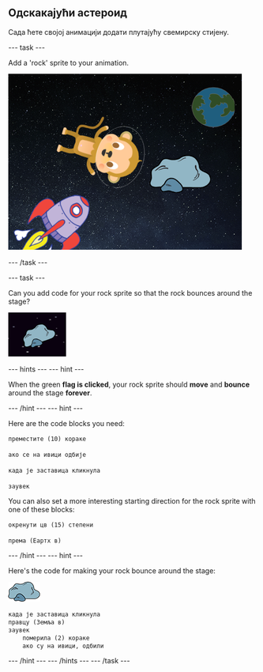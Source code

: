 ## Одскакајући астероид

Сада ћете својој анимацији додати плутајућу свемирску стијену.

\--- task \---

Add a 'rock' sprite to your animation.

![Adding a rock sprite](images/space-rock-sprite.png)

\--- /task \---

\--- task \---

Can you add code for your rock sprite so that the rock bounces around the stage?

![Testing a bouncing rock](images/space-bounce-test.png)

\--- hints \--- \--- hint \---

When the green **flag is clicked**, your rock sprite should **move** and **bounce** around the stage **forever**.

\--- /hint \--- \--- hint \---

Here are the code blocks you need:

```blocks3
преместите (10) кораке

ако се на ивици одбије

када је заставица кликнула

заувек
```

You can also set a more interesting starting direction for the rock sprite with one of these blocks:

```blocks3
окренути цв (15) степени

према (Еартх в)
```

\--- /hint \--- \--- hint \---

Here's the code for making your rock bounce around the stage:

![Rock sprite](images/sprite-rock.png)

```blocks3
када је заставица кликнула
правцу (Земља в)
заувек
    померила (2) кораке
    ако су на ивици, одбили
```

\--- /hint \--- \--- /hints \--- \--- /task \---